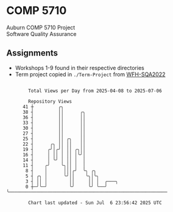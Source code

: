 # COMP 5710
Auburn COMP 5710 Project  
Software Quality Assurance

## Assignments
- Workshops 1-9 found in their respective directories
- Term project copied in `./Term-Project` from [WFH-SQA2022](https://github.com/wumphlett/WFH-SQA2022-AUBURN)

```

        Total Views per Day from 2025-04-08 to 2025-07-06

        Repository Views
      41 ┼         ╭╮
      38 ┤         ││      ╭╮
      36 ┤         ││      ││
      33 ┤         ││      ││
      30 ┤         ││      ││
      27 ┤         ││      ││
      25 ┤         ││ ╭╮   ││
      22 ┤      ╭╮ ││ ││   ││
      19 ┤     ╭╯│╭╯│ ││ ╭╮││
      16 ┤     │ ││ │ ││ │╰╯│
      14 ┤     │ ╰╯ │ ││ │  │
      11 ┤    ╭╯    ╰╮││ │  │
       8 ┤    │      │││╭╯  ╰╮ ╭╮
       5 ┤ ╭╮ │      ╰╯││    ╰╮│╰╮
       3 ┤ ││ │        ││     ││ │  ╭───╮
       0 ┼─╯╰─╯        ╰╯     ╰╯ ╰──╯   ╰──────────────────────────────────────────────────────────

        Chart last updated - Sun Jul  6 23:56:42 2025 UTC
        
```
